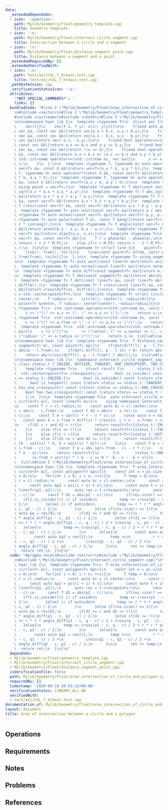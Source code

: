 ```yaml
---
data:
  _extendedDependsOn:
  - icon: ':question:'
    path: Mylib/Geometry/Float/geometry_template.cpp
    title: Geometry template
  - icon: ':x:'
    path: Mylib/Geometry/Float/intersect_circle_segment.cpp
    title: Intersection between a circle and a segment
  - icon: ':x:'
    path: Mylib/Geometry/Float/distance_segment_point.cpp
    title: Distance between a segment and a point
  _extendedRequiredBy: []
  _extendedVerifiedWith:
  - icon: ':x:'
    path: test/aoj/CGL_7_H/main.test.cpp
    title: test/aoj/CGL_7_H/main.test.cpp
  _pathExtension: cpp
  _verificationStatusIcon: ':x:'
  attributes:
    '*NOT_SPECIAL_COMMENTS*': ''
    links: []
  bundledCode: "#line 2 \"Mylib/Geometry/Float/area_intersection_of_circle_and_polygon.cpp\"\
    \n#include <vector>\n#line 2 \"Mylib/Geometry/Float/geometry_template.cpp\"\n\
    #include <iostream>\n#include <cmath>\n#line 5 \"Mylib/Geometry/Float/geometry_template.cpp\"\
    \n\nnamespace haar_lib {\n  template <typename T>\n  struct vec {\n    T x, y;\n\
    \    vec(){}\n    vec(T x, T y): x(x), y(y){}\n\n    friend auto operator+(const\
    \ vec &a, const vec &b){return vec(a.x + b.x, a.y + b.y);}\n    friend auto operator-(const\
    \ vec &a, const vec &b){return vec(a.x - b.x, a.y - b.y);}\n    friend auto operator-(const\
    \ vec &a){return vec(-a.x, -a.y);}\n\n    friend bool operator==(const vec &a,\
    \ const vec &b){return a.x == b.x and a.y == b.y;}\n    friend bool operator!=(const\
    \ vec &a, const vec &b){return !(a == b);}\n    friend bool operator<(const vec\
    \ &a, const vec &b){return a.x < b.x or (a.x == b.x and a.y < b.y);}\n\n    friend\
    \ std::istream& operator>>(std::istream &s, vec &a){\n      s >> a.x >> a.y; return\
    \ s;\n    }\n  };\n\n  template <typename T, typename U> auto operator*(const\
    \ vec<T> &a, const U &k){return vec<T>(a.x * k, a.y * k);}\n  template <typename\
    \ T, typename U> auto operator*(const U &k, const vec<T> &a){return vec<T>(a.x\
    \ * k, a.y * k);}\n  template <typename T, typename U> auto operator/(const vec<T>\
    \ &a, const U &k){return vec<T>(a.x / k, a.y / k);}\n\n  template <typename T>\
    \ using point = vec<T>;\n\n  template <typename T> T abs(const vec<T> &a){return\
    \ sqrt(a.x * a.x + a.y * a.y);}\n  template <typename T> T abs_sq(const vec<T>\
    \ &a){return a.x * a.x + a.y * a.y;}\n\n  template <typename T> T dot(const vec<T>\
    \ &a, const vec<T> &b){return a.x * b.x + a.y * b.y;}\n  template <typename T>\
    \ T cross(const vec<T> &a, const vec<T> &b){return a.x * b.y - a.y * b.x;}\n\n\
    \  template <typename T> auto unit(const vec<T> &a){return a / abs(a);}\n  template\
    \ <typename T> auto normal(const vec<T> &p){return vec<T>(-p.y, p.x);}\n\n  template\
    \ <typename T> auto polar(const T &r, const T &ang){return vec<T>(r * cos(ang),\
    \ r * sin(ang));}\n\n  template <typename T> T angle(const vec<T> &a, const vec<T>\
    \ &b){return atan2(b.y - a.y, b.x - a.x);}\n  template <typename T> T phase(const\
    \ vec<T> &a){return atan2(a.y, a.x);}\n\n  template <typename T>\n  T angle_diff(const\
    \ vec<T> &a, const vec<T> &b){\n    T r = phase(b) - phase(a);\n\n    if(r < -M_PI)\
    \ return r + 2 * M_PI;\n    else if(r > M_PI) return r - 2 * M_PI;\n    return\
    \ r;\n  }\n\n\n  template <typename T> struct line {\n    point<T> from, to;\n\
    \    line(): from(), to(){}\n    line(const point<T> &from, const point<T> &to):\
    \ from(from), to(to){}\n  };\n\n  template <typename T> using segment = line<T>;\n\
    \n\n  template <typename T> auto unit(const line<T> &a){return unit(a.to - a.from);}\n\
    \  template <typename T> auto normal(const line<T> &a){return normal(a.to - a.from);}\n\
    \n  template <typename T> auto diff(const segment<T> &a){return a.to - a.from;}\n\
    \n  template <typename T> T abs(const segment<T> &a){return abs(diff(a));}\n\n\
    \  template <typename T> T dot(const line<T> &a, const line<T> &b){return dot(diff(a),\
    \ diff(b));}\n  template <typename T> T cross(const line<T> &a, const line<T>\
    \ &b){return cross(diff(a), diff(b));}\n\n\n  template <typename T> using polygon\
    \ = std::vector<point<T>>;\n\n  template <typename T> struct circle {\n    point<T>\
    \ center;\n    T radius;\n    circle(): center(), radius(0){}\n    circle(const\
    \ point<T> &center, T radius): center(center), radius(radius){}\n  };\n\n  template\
    \ <typename T>\n  std::ostream& operator<<(std::ostream &s, const vec<T> &a){\n\
    \    s << \"(\" << a.x << \", \" << a.y << \")\";\n    return s;\n  }\n\n  template\
    \ <typename T>\n  std::ostream& operator<<(std::ostream &s, const line<T> &a){\n\
    \    s << \"(\" << a.from << \" -> \" << a.to << \")\";\n    return s;\n  }\n\n\
    \  template <typename T>\n  std::ostream& operator<<(std::ostream &s, const circle<T>\
    \ &a){\n    s << \"(\"\n      << \"center: \" << a.center << \", \"\n      <<\
    \ \"radius: \" << a.radius << \")\";\n    return s;\n  }\n}\n#line 3 \"Mylib/Geometry/Float/distance_segment_point.cpp\"\
    \n\nnamespace haar_lib {\n  template <typename T>\n  T distance_segment_point(const\
    \ segment<T> &l, const point<T> &p){\n    if(dot(diff(l), p - l.from) < 0) return\
    \ abs(p - l.from);\n    if(dot(-diff(l), p - l.to) < 0) return abs(p - l.to);\n\
    \    return abs(cross(diff(l), p - l.from)) / abs(l);\n  }\n}\n#line 5 \"Mylib/Geometry/Float/intersect_circle_segment.cpp\"\
    \n\nnamespace haar_lib {\n  namespace intersect_circle_segment_impl {\n    enum\
    \ class status_t { INSIDE, OUTSIDE, TANGENT, ONE_CROSSPOINT, TWO_CROSSPOINTS };\n\
    \    template <typename T>\n    struct result {\n      status_t status;\n    \
    \  std::vector<point<T>> crosspoints;\n      bool is_inside() const {return status\
    \ == status_t::INSIDE;}\n      bool is_outside() const {return status == status_t::OUTSIDE;}\n\
    \      bool is_tangent() const {return status == status_t::TANGENT;}\n      bool\
    \ has_one_crosspoint() const {return status == status_t::ONE_CROSSPOINT;}\n  \
    \    bool has_two_crosspoints() const {return status == status_t::TWO_CROSSPOINTS;}\n\
    \    };\n  }\n\n  template <typename T>\n  auto intersect_circle_segment(const\
    \ circle<T> &cl, const line<T> &s){\n    using namespace intersect_circle_segment_impl;\n\
    \n    const T r = cl.radius;\n    const auto &c = cl.center;\n\n    const T d1\
    \ = abs(c - s.from);\n    const T d2 = abs(c - s.to);\n    const T v = distance_segment_point(s,\
    \ c);\n    const T m = sqrt(r * r - v * v);\n    const auto n = normal(s);\n \
    \   const auto k = s.from + diff(s) * cross(n, c + n - s.from) / cross(n, diff(s));\n\
    \n    if(d1 < r and d2 < r){\n      return result<T>({status_t::INSIDE, {}});\n\
    \    }\n    else if(v == r){\n      return result<T>({status_t::TANGENT, {k}});\n\
    \    }\n    else if(v > r){\n      return result<T>({status_t::OUTSIDE, {}});\n\
    \    }\n    else if(d1 >= r and d2 >= r){\n      return result<T>({status_t::TWO_CROSSPOINTS,\
    \ {k - unit(s) * m, k + unit(s) * m}});\n    }\n\n    const T b = dot(unit(s),\
    \ s.from - c);\n    const T a = abs_sq(s.from - c) - r * r;\n    const T x = sqrt(b\
    \ * b - a);\n\n    return result<T>(\n      {\n       status_t::ONE_CROSSPOINT,\n\
    \       {s.from + unit(s) * (-b - x >= 0 ? -b - x : -b + x)}\n      }\n    );\n\
    \  }\n}\n#line 5 \"Mylib/Geometry/Float/area_intersection_of_circle_and_polygon.cpp\"\
    \n\nnamespace haar_lib {\n  template <typename T>\n  T area_intersection_of_circle_and_polygon(const\
    \ circle<T> &cl, const polygon<T> &ps){\n    const int n = ps.size();\n    T ret\
    \ = 0;\n\n    for(int i = 0; i < n; ++i){\n      T temp = 0;\n\n      const T\
    \ r = cl.radius;\n      const auto &c = cl.center;\n\n      const auto &p1 = ps[i];\n\
    \      const auto &p2 = ps[(i + 1) % n];\n\n      const auto t = intersect_circle_segment(cl,\
    \ line<T>(p1, p2));\n      auto res = t.crosspoints;\n\n      const T d1 = abs(p1\
    \ - c);\n      const T d2 = abs(p2 - c);\n\n      if(res.size() == 0){\n     \
    \   if(t.is_inside()){ // if inside\n          temp += cross(p1 - c, p2 - c) /\
    \ 2;\n        }else{ // if outside\n          temp += r * r * angle_diff(p1 -\
    \ c, p2 - c) / 2;\n        }\n      }else if(res.size() == 1){\n        const\
    \ auto &q = res[0];\n        if(d1 >= r and d2 >= r){\n          temp += r * r\
    \ * angle_diff(p1 - c, p2 - c) / 2;\n        }else if(d1 >= r){\n          temp\
    \ += r * r * angle_diff(p1 - c, q - c) / 2 + cross(q - c, p2 - c) / 2;\n     \
    \   }else{\n          temp += cross(p1 - c, q - c) / 2 + r * r * angle_diff(q\
    \ - c, p2 - c) / 2;\n        }\n      }else{\n        const auto &q1 = res[0];\n\
    \        const auto &q2 = res[1];\n        temp +=\n          r * r * angle_diff(p1\
    \ - c, q1 - c) / 2 +\n          cross(q1 - c, q2 - c) / 2 +\n          r * r *\
    \ angle_diff(q2 - c, p2 - c) / 2;\n      }\n\n      ret += temp;\n    }\n\n  \
    \  return ret;\n  }\n}\n"
  code: "#pragma once\n#include <vector>\n#include \"Mylib/Geometry/Float/geometry_template.cpp\"\
    \n#include \"Mylib/Geometry/Float/intersect_circle_segment.cpp\"\n\nnamespace\
    \ haar_lib {\n  template <typename T>\n  T area_intersection_of_circle_and_polygon(const\
    \ circle<T> &cl, const polygon<T> &ps){\n    const int n = ps.size();\n    T ret\
    \ = 0;\n\n    for(int i = 0; i < n; ++i){\n      T temp = 0;\n\n      const T\
    \ r = cl.radius;\n      const auto &c = cl.center;\n\n      const auto &p1 = ps[i];\n\
    \      const auto &p2 = ps[(i + 1) % n];\n\n      const auto t = intersect_circle_segment(cl,\
    \ line<T>(p1, p2));\n      auto res = t.crosspoints;\n\n      const T d1 = abs(p1\
    \ - c);\n      const T d2 = abs(p2 - c);\n\n      if(res.size() == 0){\n     \
    \   if(t.is_inside()){ // if inside\n          temp += cross(p1 - c, p2 - c) /\
    \ 2;\n        }else{ // if outside\n          temp += r * r * angle_diff(p1 -\
    \ c, p2 - c) / 2;\n        }\n      }else if(res.size() == 1){\n        const\
    \ auto &q = res[0];\n        if(d1 >= r and d2 >= r){\n          temp += r * r\
    \ * angle_diff(p1 - c, p2 - c) / 2;\n        }else if(d1 >= r){\n          temp\
    \ += r * r * angle_diff(p1 - c, q - c) / 2 + cross(q - c, p2 - c) / 2;\n     \
    \   }else{\n          temp += cross(p1 - c, q - c) / 2 + r * r * angle_diff(q\
    \ - c, p2 - c) / 2;\n        }\n      }else{\n        const auto &q1 = res[0];\n\
    \        const auto &q2 = res[1];\n        temp +=\n          r * r * angle_diff(p1\
    \ - c, q1 - c) / 2 +\n          cross(q1 - c, q2 - c) / 2 +\n          r * r *\
    \ angle_diff(q2 - c, p2 - c) / 2;\n      }\n\n      ret += temp;\n    }\n\n  \
    \  return ret;\n  }\n}\n"
  dependsOn:
  - Mylib/Geometry/Float/geometry_template.cpp
  - Mylib/Geometry/Float/intersect_circle_segment.cpp
  - Mylib/Geometry/Float/distance_segment_point.cpp
  isVerificationFile: false
  path: Mylib/Geometry/Float/area_intersection_of_circle_and_polygon.cpp
  requiredBy: []
  timestamp: '2020-09-19 20:03:12+09:00'
  verificationStatus: LIBRARY_ALL_WA
  verifiedWith:
  - test/aoj/CGL_7_H/main.test.cpp
documentation_of: Mylib/Geometry/Float/area_intersection_of_circle_and_polygon.cpp
layout: document
title: Area of intersection between a circle and a polygon
---
```


## Operations

## Requirements

## Notes

## Problems

## References
